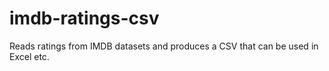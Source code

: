 # imdb-ratings-csv
Reads ratings from IMDB datasets and produces a CSV that can be used in Excel etc.

